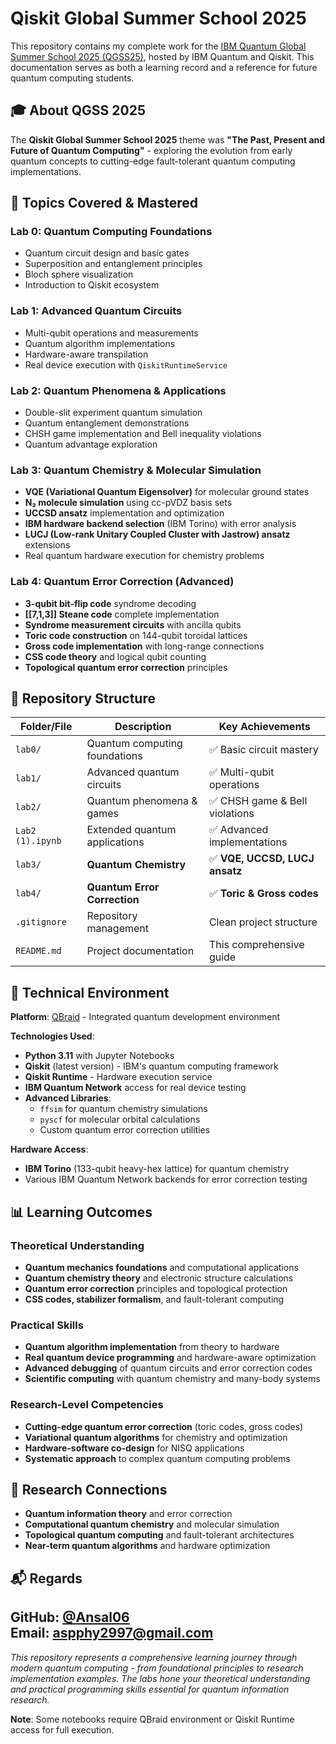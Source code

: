 # Qiskit Global Summer School 2025

This repository contains my complete work for the [IBM Quantum Global Summer School 2025 (QGSS25)](https://github.com/qiskit-community/qgss-2025), hosted by IBM Quantum and Qiskit. This documentation serves as both a learning record and a reference for future quantum computing students.

## 🎓 About QGSS 2025

The **Qiskit Global Summer School 2025** theme was **"The Past, Present and Future of Quantum Computing"** - exploring the evolution from early quantum concepts to cutting-edge fault-tolerant quantum computing implementations.

## 🧠 Topics Covered & Mastered

### **Lab 0: Quantum Computing Foundations**
- Quantum circuit design and basic gates
- Superposition and entanglement principles  
- Bloch sphere visualization
- Introduction to Qiskit ecosystem

### **Lab 1: Advanced Quantum Circuits**
- Multi-qubit operations and measurements
- Quantum algorithm implementations
- Hardware-aware transpilation
- Real device execution with `QiskitRuntimeService`

### **Lab 2: Quantum Phenomena & Applications** 
- Double-slit experiment quantum simulation
- Quantum entanglement demonstrations
- CHSH game implementation and Bell inequality violations
- Quantum advantage exploration

### **Lab 3: Quantum Chemistry & Molecular Simulation**
- **VQE (Variational Quantum Eigensolver)** for molecular ground states
- **N₂ molecule simulation** using cc-pVDZ basis sets
- **UCCSD ansatz** implementation and optimization
- **IBM hardware backend selection** (IBM Torino) with error analysis
- **LUCJ (Low-rank Unitary Coupled Cluster with Jastrow) ansatz** extensions
- Real quantum hardware execution for chemistry problems

### **Lab 4: Quantum Error Correction (Advanced)**
- **3-qubit bit-flip code** syndrome decoding
- **[[7,1,3]] Steane code** complete implementation
- **Syndrome measurement circuits** with ancilla qubits
- **Toric code construction** on 144-qubit toroidal lattices
- **Gross code implementation** with long-range connections
- **CSS code theory** and logical qubit counting
- **Topological quantum error correction** principles

## 📁 Repository Structure

| Folder/File | Description | Key Achievements |
|-------------|-------------|------------------|
| `lab0/` | Quantum computing foundations | ✅ Basic circuit mastery |
| `lab1/` | Advanced quantum circuits | ✅ Multi-qubit operations |
| `lab2/` | Quantum phenomena & games | ✅ CHSH game & Bell violations |
| `Lab2 (1).ipynb` | Extended quantum applications | ✅ Advanced implementations |
| `lab3/` | **Quantum Chemistry** | ✅ **VQE, UCCSD, LUCJ ansatz** |
| `lab4/` | **Quantum Error Correction** | ✅ **Toric & Gross codes** |
| `.gitignore` | Repository management | Clean project structure |
| `README.md` | Project documentation | This comprehensive guide |

## 🚀 Technical Environment

**Platform**: [QBraid](https://qbraid.com/) - Integrated quantum development environment

**Technologies Used**:
- **Python 3.11** with Jupyter Notebooks
- **Qiskit** (latest version) - IBM's quantum computing framework
- **Qiskit Runtime** - Hardware execution service  
- **IBM Quantum Network** access for real device testing
- **Advanced Libraries**: 
  - `ffsim` for quantum chemistry simulations
  - `pyscf` for molecular orbital calculations
  - Custom quantum error correction utilities

**Hardware Access**:
- **IBM Torino** (133-qubit heavy-hex lattice) for quantum chemistry
- Various IBM Quantum Network backends for error correction testing

## 📊 Learning Outcomes

### **Theoretical Understanding**
- **Quantum mechanics foundations** and computational applications
- **Quantum chemistry theory** and electronic structure calculations  
- **Quantum error correction** principles and topological protection
- **CSS codes, stabilizer formalism**, and fault-tolerant computing

### **Practical Skills**
- **Quantum algorithm implementation** from theory to hardware
- **Real quantum device programming** and hardware-aware optimization
- **Advanced debugging** of quantum circuits and error correction codes
- **Scientific computing** with quantum chemistry and many-body systems

### **Research-Level Competencies**
- **Cutting-edge quantum error correction** (toric codes, gross codes)
- **Variational quantum algorithms** for chemistry and optimization
- **Hardware-software co-design** for NISQ applications
- **Systematic approach** to complex quantum computing problems

## 🔬 Research Connections

- **Quantum information theory** and error correction
- **Computational quantum chemistry** and molecular simulation  
- **Topological quantum computing** and fault-tolerant architectures
- **Near-term quantum algorithms** and hardware optimization

## 📬 Regards

**GitHub**: [@Ansal06](https://github.com/Ansal06)  
**Email**: aspphy2997@gmail.com
---

*This repository represents a comprehensive learning journey through modern quantum computing - from foundational principles to research implementation examples. The labs hone your theoretical understanding and practical programming skills essential for quantum information research.*

**Note**: Some notebooks require QBraid environment or Qiskit Runtime access for full execution. 
